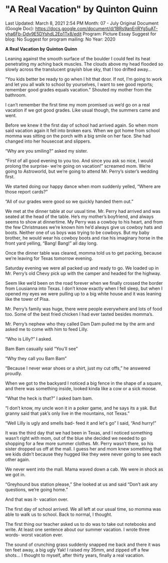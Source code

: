 # "A Real Vacation" by Quinton Quinn

Last Updated: March 8, 2021 2:54 PM
Month: 07 - July
Original Document (Google Doc): https://docs.google.com/document/d/1BRs9anEriRYg5uAT-yha6Fb-Ddv9E5DYshdL2Ep1Tx8/edit
Program: Picture Essay
Suggest for blog: No
Suggest for program mailing: No
Year: 2020

**A Real Vacation by Quinton Quinn**

Leaning against the smooth surface of the boulder I could feel its heat penetrating my aching back muscles. The clouds above my head flooded so slowly across the translucent grayish blue sky, that I too drifted away…

“You kids better be ready to go when I hit that door. If not, I’m going to work and let you all walk to school by yourselves, I want to see good reports; remember good grades equals vacation.” Shouted my mother from the bathroom.

I can’t remember the first time my mom promised us we’d go on a real vacation if we got good grades. Like usual though, the summers came and went.

Before we knew it the first day of school had arrived again. So when mom said vacation again it fell into broken ears. When we got home from school momma was sitting on the porch with a big smile on her face. She had changed into her housecoat and slippers.

“Why are you smiling?” asked my sister.

“First of all good evening to you too. And since you ask so nice, I would prolong the surprise- we’re going on vacation!” screamed mom. We’re going to Astroworld, but we’re going to attend Mr. Perry’s sister’s wedding first.

We started doing our happy dance when mom suddenly yelled, “Where are those report cards?”

“All of our grades were good so we quickly handed them out.”

We met at the dinner table at our usual time. Mr. Perry had arrived and was seated at the head of the table. He’s my mother’s boyfriend, and always seems to show at dinnertime. My Perry was a cowboy to his heart, and from the few Christmases we’re known him he’d always give us cowboy hats and boots. Neither one of us boys was trying to be cowboys. But my baby brother, he would wear his cowboy boots and rise his imaginary horse in the front yard yelling, “Bang! Bang!” all day long.

Once the dinner table was cleared, momma told us to get packing, because we’re leaving for Texas tomorrow evening.

Saturday evening we were all packed up and ready to go. We loaded up in Mr. Perry’s old Chevy pick up with the camper and headed for the highway.

Seem like we’d been on the road forever when we finally crossed the border from Lousianna into Texas. I don’t know exactly when I fell sleep, but when I opened my eyes we were pulling up to a big white house and it was leaning like the tower of Pisa.

Mr. Perry’s family was huge, there were people everywhere and lots of food too. Some of the best fried chicken I had ever tasted besides momma’s.

Mr. Perry’s nephew who they called Dam Dam pulled me by the arm and asked me to come with him to feed Lilly.

“Who is Lilly?” I asked.

Bam Bam casually said “You’ll see”

“Why they call you Bam Bam”

“Because I never wear shoes or a shirt, just my cut offs,” he answered proudly.

When we got to the backyard I noticed a big fence in the shape of a square, and there was something inside, looked kinda like a cow or a sick moose.

“What the heck is that?” I asked bam bam.

“I don’t know, my uncle won it in a poker game, and he says its a yak. But granny said that yak’s only live in the mountains, not Texas.”

“Well Lilly is ugly and smells bad- feed it and let's go” I said, “And hurry!”

It was the third day that we had been in Texas, and I noticed something wasn’t right with mom, out of the blue she decided we needed to go shopping for a few more summer clothes. Mr. Perry wasn’t there, so his sister dropped us off at the mall. I guess her and mom knew something that we kids didn’t because they hugged like they were never going to see each other again.

We never went into the mall. Mama waved down a cab. We were in shock as we got in.

“Greyhound bus station please,” She looked at us and said “Don’t ask any questions, we’re going home.”

And that was it- vacation over.

The first day of school arrived. We all left at our usual time, so momma was able to walk us to school. Back to normal, I thought.

The first thing our teacher asked us to do was to take out notebooks and write. At least one sentence about our summer vacation. I wrote three words- worst vacation ever.

The sound of crunching grass suddenly snapped me back and there it was ten feet away, a big ugly Yak! I raised my 35mm, and zipped off a few shots… I thought to myself, after thirty years, finally a real vacation.